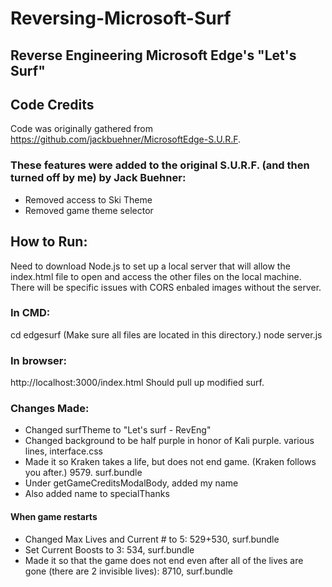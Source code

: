 # Reversing-Microsoft-Surf
## Reverse Engineering Microsoft Edge's "Let's Surf"

## Code Credits
Code was originally gathered from https://github.com/jackbuehner/MicrosoftEdge-S.U.R.F.

### These features were added to the original S.U.R.F. (and then turned off by me) by Jack Buehner:
- Removed access to Ski Theme
- Removed game theme selector

## How to Run:
Need to download Node.js to set up a local server that will allow the index.html file to open and access the other files on the local machine.
There will be specific issues with CORS enbaled images without the server.

### In CMD:
cd edgesurf (Make sure all files are located in this directory.)
node server.js

### In browser:
http://localhost:3000/index.html
Should pull up modified surf.

### Changes Made:
- Changed surfTheme to "Let's surf - RevEng"
- Changed background to be half purple in honor of Kali purple. various lines, interface.css
- Made it so Kraken takes a life, but does not end game. (Kraken follows you after.) 9579. surf.bundle
- Under getGameCreditsModalBody, added my name
- Also added name to specialThanks
#### When game restarts
- Changed Max Lives and Current # to 5: 529+530, surf.bundle
- Set Current Boosts to 3: 534, surf.bundle
- Made it so that the game does not end even after all of the lives are gone (there are 2 invisible lives): 8710, surf.bundle
